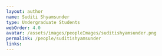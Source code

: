 ```yaml
---
layout: author
name: Suditi Shyamsunder
type: Undergraduate Students
webOrder: 4.0
avatar: /assets/images/peopleImages/suditishyamsunder.png
permalink: /people/suditishyamsunder
links:
---
```

